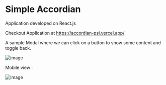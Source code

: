 # Simple Accordian

Application developed on React.js

Checkout Application at https://accordian-psi.vercel.app/

A sample Modal where we can click on a button to show some content and toggle back.

![image](https://user-images.githubusercontent.com/107784718/182864558-ce2df436-7ba7-4f39-acd3-4db6d955e8d9.png)

Mobile view :

![image](https://user-images.githubusercontent.com/107784718/186089555-5fd8cfd0-1cc1-4069-9887-04508375624d.png)


